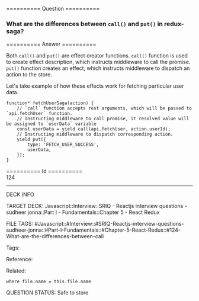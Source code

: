 ========== Question ==========  

### What are the differences between `call()` and `put()` in redux-saga?  

========== Answer ==========  

Both `call()` and `put()` are effect creator functions. `call()` function is used to create effect description, which instructs middleware to call the promise. `put()` function creates an effect, which instructs middleware to dispatch an action to the store.

Let's take example of how these effects work for fetching particular user data.

<!-- codeblock-start -->
<pre><code class="hljs language-javascript"><span class="hljs-keyword">function</span>* <span class="hljs-title function_">fetchUserSaga</span>(<span class="hljs-params">action</span>) {
    <span class="hljs-comment">// `call` function accepts rest arguments, which will be passed to `api.fetchUser` function.</span>
    <span class="hljs-comment">// Instructing middleware to call promise, it resolved value will be assigned to `userData` variable</span>
    <span class="hljs-keyword">const</span> userData = <span class="hljs-keyword">yield</span> <span class="hljs-title function_">call</span>(api.<span class="hljs-property">fetchUser</span>, action.<span class="hljs-property">userId</span>);
    <span class="hljs-comment">// Instructing middleware to dispatch corresponding action.</span>
    <span class="hljs-keyword">yield</span> <span class="hljs-title function_">put</span>({
        <span class="hljs-attr">type</span>: <span class="hljs-string">'FETCH_USER_SUCCESS'</span>,
        userData,
    });
}
</code></pre>
<!-- codeblock-end -->

========== Id ==========  
124

---

DECK INFO

TARGET DECK: Javascript::Interview::SRIQ - Reactjs interview questions - sudheer jonna::Part I - Fundamentals::Chapter 5 - React Redux

FILE TAGS: #Javascript::#Interview::#SRIQ-Reactjs-interview-questions-sudheer-jonna::#Part-I-Fundamentals::#Chapter-5-React-Redux::#124-What-are-the-differences-between-call

Tags:

Reference:

Related:

```dataview
where file.name = this.file.name
```
QUESTION STATUS: Safe to store
